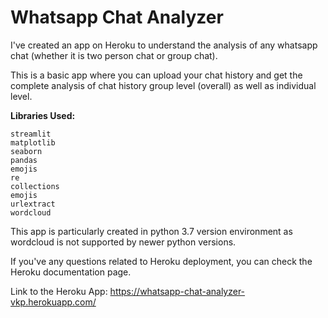 
# Whatsapp Chat Analyzer

I've created an app on Heroku to understand the analysis of any whatsapp chat (whether it is two person chat or group chat).

This is a basic app where you can upload your chat history and get the complete analysis of chat history group level (overall) as well as individual level.

**Libraries Used:**

    streamlit
    matplotlib
    seaborn
    pandas
    emojis
    re
    collections
    emojis
    urlextract
    wordcloud

This app is particularly created in python 3.7 version environment as wordcloud is not supported by newer python versions.

If you've any questions related to Heroku deployment, you can check the Heroku documentation page.

Link to the Heroku App: https://whatsapp-chat-analyzer-vkp.herokuapp.com/